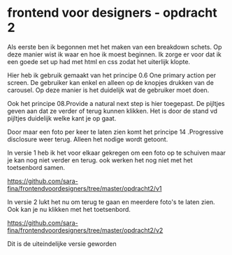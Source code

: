 # frontend voor designers - opdracht 2

Als eerste ben ik begonnen met het maken van een breakdown schets. Op deze manier wist ik waar en hoe ik moest beginnen.
Ik zorge er voor dat ik een goede set up had met html en css zodat het uiterlijk klopte.

Hier heb ik gebruik gemaakt van het principe 0.6 One primary action per screen. De gebruiker kan enkel en alleen op de knopjes drukken van de carousel. Op deze manier is het duidelijk wat de gebruiker moet doen.

Ook het principe 08.Provide a natural next step is hier toegepast. De pijltjes geven aan dat ze verder of terug kunnen klikken. Het is door de stand vd pijltjes duidelijk welke kant je op gaat.

Door maar een foto per keer te laten zien komt het principe  14 .Progressive disclosure weer terug. Alleen het nodige wordt getoont.

In versie 1 heb ik het voor elkaar gekregen om een foto op te schuiven maar je kan nog niet verder en terug. ook werken het nog niet met het toetsenbord samen.

https://github.com/sara-fina/frontendvoordesigners/tree/master/opdracht2/v1 

In versie 2 lukt het nu om terug te gaan en meerdere foto's te laten zien.
Ook kan je nu klikken met het toetsenbord.

https://github.com/sara-fina/frontendvoordesigners/tree/master/opdracht2/v2

Dit is de uiteindelijke versie geworden



